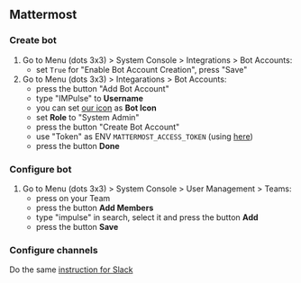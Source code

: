 ## Mattermost

### Create bot

1. Go to Menu (dots 3x3) > System Console > Integrations > Bot Accounts:
    - set `True` for "Enable Bot Account Creation", press "Save"
2. Go to Menu (dots 3x3) > Integarations > Bot Accounts:
    - press the button "Add Bot Account"
    - type "IMPulse" to **Username**
    - you can set [our icon](media/logo.png) as **Bot Icon**
    - set **Role** to "System Admin"
    - press the button "Create Bot Account"
    - use "Token" as ENV `MATTERMOST_ACCESS_TOKEN` (using [here](config_file.md))
    - press the button **Done**

### Configure bot

1. Go to Menu (dots 3x3) > System Console > User Management > Teams:
    - press on your Team
    - press the button **Add Members**
    - type "impulse" in search, select it and press the button **Add**
    - press the button **Save**

### Configure channels

Do the same [instruction for Slack](slack.md#configure-channels)

<!-- 4. To use IMPulse bot in private channels you should add it manually. Run command in all necessary private channels:
    ```
    /invite @impulse 
    ``` -->
